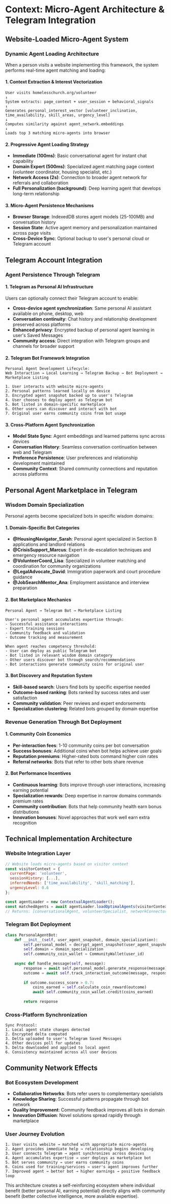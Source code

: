 # Context: Micro-Agent Architecture & Telegram Integration

## Website-Loaded Micro-Agent System

### Dynamic Agent Loading Architecture

When a person visits a website implementing this framework, the system performs real-time agent matching and loading:

#### 1. Context Extraction & Interest Vectorization
```
User visits homelesschurch.org/volunteer
↓
System extracts: page_context + user_session + behavioral_signals
↓  
Generates personal_interest_vector [volunteer_inclination, time_availability, skill_areas, urgency_level]
↓
Computes similarity against agent_network.embeddings
↓
Loads top 3 matching micro-agents into browser
```

#### 2. Progressive Agent Loading Strategy
- **Immediate (100ms)**: Basic conversational agent for instant chat capability
- **Domain Expert (500ms)**: Specialized agent matching page context (volunteer coordinator, housing specialist, etc.)
- **Network Access (2s)**: Connection to broader agent network for referrals and collaboration
- **Full Personalization (background)**: Deep learning agent that develops long-term relationship

#### 3. Micro-Agent Persistence Mechanisms
- **Browser Storage**: IndexedDB stores agent models (25-100MB) and conversation history
- **Session State**: Active agent memory and personalization maintained across page visits
- **Cross-Device Sync**: Optional backup to user's personal cloud or Telegram account

## Telegram Account Integration

### Agent Persistence Through Telegram

#### 1. Telegram as Personal AI Infrastructure
Users can optionally connect their Telegram account to enable:

- **Cross-device agent synchronization**: Same personal AI assistant available on phone, desktop, web
- **Conversation continuity**: Chat history and relationship development preserved across platforms
- **Enhanced privacy**: Encrypted backup of personal agent learning in user's Saved Messages
- **Community access**: Direct integration with Telegram groups and channels for broader support

#### 2. Telegram Bot Framework Integration
```
Personal Agent Development Lifecycle:
Web Interaction → Local Learning → Telegram Backup → Bot Deployment → Marketplace Listing

1. User interacts with website micro-agents
2. Personal patterns learned locally on device  
3. Encrypted agent snapshot backed up to user's Telegram
4. User chooses to deploy agent as Telegram bot
5. Bot listed in domain-specific marketplace
6. Other users can discover and interact with bot
7. Original user earns community coins from bot usage
```

#### 3. Cross-Platform Agent Synchronization
- **Model State Sync**: Agent embeddings and learned patterns sync across devices
- **Conversation History**: Seamless conversation continuation between web and Telegram
- **Preference Persistence**: User preferences and relationship development maintained
- **Community Context**: Shared community connections and reputation across platforms

## Personal Agent Marketplace in Telegram

### Wisdom Domain Specialization

Personal agents become specialized bots in specific wisdom domains:

#### 1. Domain-Specific Bot Categories
- **@HousingNavigator_Sarah**: Personal agent specialized in Section 8 applications and landlord relations
- **@CrisisSupport_Marcus**: Expert in de-escalation techniques and emergency resource navigation  
- **@VolunteerCoord_Lisa**: Specialized in volunteer matching and coordination for community organizations
- **@LegalAdvocate_David**: Immigration paperwork and court procedure guidance
- **@JobSearchMentor_Ana**: Employment assistance and interview preparation

#### 2. Bot Marketplace Mechanics
```
Personal Agent → Telegram Bot → Marketplace Listing

User's personal agent accumulates expertise through:
- Successful assistance interactions
- Expert training sessions  
- Community feedback and validation
- Outcome tracking and measurement

When agent reaches competency threshold:
- User can deploy as public Telegram bot
- Bot listed in relevant wisdom domain category
- Other users discover bot through search/recommendations
- Bot interactions generate community coins for original user
```

#### 3. Bot Discovery and Reputation System
- **Skill-based search**: Users find bots by specific expertise needed
- **Outcome-based ranking**: Bots ranked by success rates and user satisfaction
- **Community validation**: Peer reviews and expert endorsements
- **Specialization clustering**: Related bots grouped by domain expertise

### Revenue Generation Through Bot Deployment

#### 1. Community Coin Economics
- **Per-interaction fees**: 1-10 community coins per bot conversation
- **Success bonuses**: Additional coins when bot helps achieve user goals
- **Reputation premiums**: Higher-rated bots command higher coin rates
- **Referral networks**: Bots that refer to other bots share revenue

#### 2. Bot Performance Incentives
- **Continuous learning**: Bots improve through user interactions, increasing earning potential
- **Specialization rewards**: Deep expertise in narrow domains commands premium rates
- **Community contribution**: Bots that help community health earn bonus distributions
- **Innovation bonuses**: Novel approaches that work well earn extra recognition

## Technical Implementation Architecture

### Website Integration Layer
```javascript
// Website loads micro-agents based on visitor context
const visitorContext = {
  currentPage: 'volunteer',
  sessionHistory: [...],
  inferredNeeds: ['time_availability', 'skill_matching'],
  urgencyLevel: 0.6
};

const agentLoader = new ContextualAgentLoader();
const matchedAgents = await agentLoader.loadOptimalAgents(visitorContext);
// Returns: [conversationalAgent, volunteerSpecialist, networkConnector]
```

### Telegram Bot Deployment
```python
class PersonalAgentBot:
    def __init__(self, user_agent_snapshot, domain_specialization):
        self.personal_model = decrypt_agent_snapshot(user_agent_snapshot)
        self.domain = domain_specialization
        self.community_coin_wallet = CommunityWallet(user_id)
        
    async def handle_message(self, message):
        response = await self.personal_model.generate_response(message)
        outcome = await self.track_interaction_outcome(message, response)
        
        if outcome.success_score > 0.7:
            coins_earned = self.calculate_coin_reward(outcome)
            await self.community_coin_wallet.credit(coins_earned)
            
        return response
```

### Cross-Platform Synchronization
```
Sync Protocol:
1. Local agent state changes detected
2. Encrypted delta computed  
3. Delta uploaded to user's Telegram Saved Messages
4. Other devices poll for updates
5. Delta downloaded and applied to local agent
6. Consistency maintained across all user devices
```

## Community Network Effects

### Bot Ecosystem Development
- **Collaborative Networks**: Bots refer users to complementary specialists
- **Knowledge Sharing**: Successful patterns propagate through bot network
- **Quality Improvement**: Community feedback improves all bots in domain
- **Innovation Diffusion**: Novel solutions spread rapidly through marketplace

### User Journey Evolution
```
1. User visits website → matched with appropriate micro-agents
2. Agent provides immediate help → relationship begins developing
3. User connects Telegram → agent synchronizes across devices  
4. Agent accumulates expertise → user deploys as marketplace bot
5. Bot serves community → user earns community coins
6. Coins used for training/services → user's agent improves further
7. Improved agent → better bot → higher earnings → positive feedback loop
```

This architecture creates a self-reinforcing ecosystem where individual benefit (better personal AI, earning potential) directly aligns with community benefit (better collective intelligence, more available expertise).

